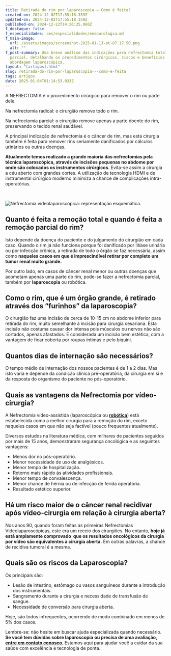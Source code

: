 ```yaml
---
title: Retirada do rim por laparoscopia – Como é feita?
created-on: 2024-12-02T17:55:18.359Z
updated-on: 2024-12-02T17:55:18.359Z
published-on: 2024-12-22T14:26:25.060Z
f_destaque: false
f_especialidades: cms/especialidades/endourologia.md
f_main-image:
  url: /assets/images/screenshot-2025-01-13-at-07.17.50.png
  alt: ""
f_post-summary: Uma breve análise das indicações para nefrectomia total vs.
  parcial, detalhando os procedimentos cirúrgicos, riscos e benefícios da
  abordagem laparoscópica.
layout: "[artigos].html"
slug: retirada-do-rim-por-laparoscopia---como-e-feita
tags: artigos
date: 2025-01-04T01:14:53.033Z
---
```

A NEFRECTOMIA é o procedimento cirúrgico para remover o rim ou parte dele.

Na nefrectomia radical: o cirurgião remove todo o rim.

Na nefrectomia parcial: o cirurgião remove apenas a parte doente do rim, preservando o tecido renal saudável.

A principal indicação de nefrectomia é o câncer de rim, mas esta cirurgia também é feita para remover rins seriamente danificados por cálculos urinários ou outras doenças.

**Atualmente temos realizado a grande maioria das nefrectomias pela técnica laparoscópica, através de incisões pequenas no abdome por onde são colocados os instrumentos cirúrgicos**. Evita-se assim a cirurgia a céu aberto com grandes cortes. A utilização de tecnologia HDMI e de instrumental cirúrgico moderno minimiza a chance de complicações intra-operatórias.

‍

![Nefrectomia videolaparoscópica: representação esquemática.](/assets/external/676820d6d8cdd7cccbd06fe6_674df3644cea1b3420da55d2_nefrectomia-esquema.png "Nefrectomia videolaparoscópica: representação esquemática.")

## Quanto é feita a remoção total e quando é feita a remoção parcial do rim?

Isto depende da doença do paciente e do julgamento do cirurgião em cada caso. Quando o rim já não funciona porque foi danificado por litíase urinária ou por infecção crônica, a retirada de todo o órgão se faz necessária, assim como **naqueles casos em que é imprescindível retirar por completo um tumor renal muito grande.** 

Por outro lado, em casos de câncer renal menor ou outras doenças que acometam apenas uma parte do rim, pode-se fazer a nefrectomia parcial, também por **laparoscopia** ou robótica.

## Como o rim, que é um órgão grande, é retirado através dos “furinhos” da laparoscopia?‍

O cirurgião faz uma incisão de cerca de 10-15 cm no abdome inferior para retirada do rim, muito semelhante à incisão para cirurgia cesariana. Esta incisão não costuma causar dor intensa pois músculos ou nervos não são cortados, apenas afastados. É considerada um incisão bem estética, com a vantagem de ficar coberta por roupas íntimas e pelo biquíni.‍

## Quantos dias de internação são necessários?

O tempo médio de internação dos nossos pacientes é de 1 a 2 dias. Mas isto varia e depende da condição clínica pré-operatória, da cirurgia em si e da resposta do organismo do paciente no pós-operatório.

## Quais as vantagens da Nefrectomia por vídeo-cirurgia?

A Nefrectomia vídeo-assistida (laparoscópica ou **[robótica](https://uroconsult.com.br/artigos/cirurgia-robotica-para-cancer-de-prostata-vantagens-e-desvantagens/)**) está estabelecida como a melhor cirurgia para a remoção do rim, exceto naqueles casos em que não seja factível (pouco frequentes atualmente).

Diversos estudos na literatura médica, com milhares de pacientes seguidos por mais de 15 anos, demonstraram segurança oncológica e as seguintes vantagens:

* Menos dor no pós-operatório.
* Menor necessidade de uso de analgésicos.
* Menor tempo de hospitalização.
* Retorno mais rápido às atividades profissionais.
* Menor tempo de convalescença.
* Menor chance de hérnia ou de infecção de ferida operatória.
* Resultado estético superior.

## Há um risco maior de o câncer renal recidivar após vídeo-cirurgia em relação à cirurgia aberta?

Nos anos 90, quando foram feitas as primeiras Nefrectomias Videolaparoscópicas, este era um receio dos cirurgiões. No entanto, **hoje já está amplamente comprovado  que os resultados oncológicos da cirurgia por vídeo são equivalentes à cirurgia aberta.** Em outras palavras, a chance de recidiva tumoral é a mesma.

## Quais são os riscos da Laparoscopia?

Os principais são:

* Lesão de intestino, estômago ou vasos sanguíneos durante a introdução dos instrumentais.
* Sangramento durante a cirurgia e necessidade de transfusão de sangue.
* Necessidade de conversão para cirurgia aberta.

Hoje, são todos infrequentes, ocorrendo de modo combinado em menos de 5% dos casos.

Lembre-se: não hesite em buscar ajuda especializada quando necessário. **Se você tem** **dúvidas sobre laparoscopia** **ou precisa de uma avaliação,** [**entre em contato conosco**.](https://uroconsult.com.br/contato/) Estamos aqui para ajudar você a cuidar da sua saúde com excelência e tecnologia de ponta.